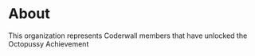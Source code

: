 About
=====

This organization represents Coderwall members that have unlocked the Octopussy Achievement 